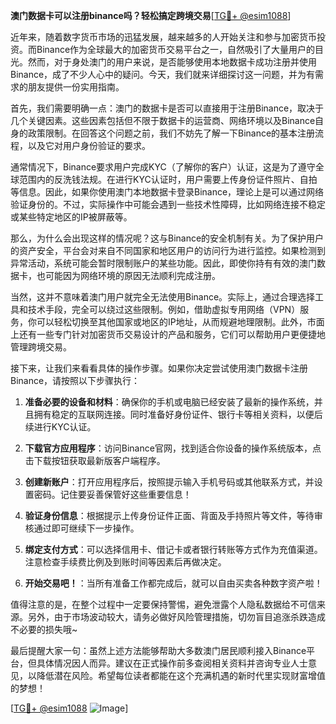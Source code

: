 **澳门数据卡可以注册binance吗？轻松搞定跨境交易**[[TG💪+ @esim1088](https://t.me/s/esim1088)]

近年来，随着数字货币市场的迅猛发展，越来越多的人开始关注和参与加密货币投资。而Binance作为全球最大的加密货币交易平台之一，自然吸引了大量用户的目光。然而，对于身处澳门的用户来说，是否能够使用本地数据卡成功注册并使用Binance，成了不少人心中的疑问。今天，我们就来详细探讨这一问题，并为有需求的朋友提供一份实用指南。

首先，我们需要明确一点：澳门的数据卡是否可以直接用于注册Binance，取决于几个关键因素。这些因素包括但不限于数据卡的运营商、网络环境以及Binance自身的政策限制。在回答这个问题之前，我们不妨先了解一下Binance的基本注册流程，以及它对用户身份验证的要求。

通常情况下，Binance要求用户完成KYC（了解你的客户）认证，这是为了遵守全球范围内的反洗钱法规。在进行KYC认证时，用户需要上传身份证件照片、自拍等信息。因此，如果你使用澳门本地数据卡登录Binance，理论上是可以通过网络验证身份的。不过，实际操作中可能会遇到一些技术性障碍，比如网络连接不稳定或某些特定地区的IP被屏蔽等。

那么，为什么会出现这样的情况呢？这与Binance的安全机制有关。为了保护用户的资产安全，平台会对来自不同国家和地区用户的访问行为进行监控。如果检测到异常活动，系统可能会暂时限制账户的某些功能。因此，即使你持有有效的澳门数据卡，也可能因为网络环境的原因无法顺利完成注册。

当然，这并不意味着澳门用户就完全无法使用Binance。实际上，通过合理选择工具和技术手段，完全可以绕过这些限制。例如，借助虚拟专用网络（VPN）服务，你可以轻松切换至其他国家或地区的IP地址，从而规避地理限制。此外，市面上还有一些专门针对加密货币交易设计的产品和服务，它们可以帮助用户更便捷地管理跨境交易。

接下来，让我们来看看具体的操作步骤。如果你决定尝试使用澳门数据卡注册Binance，请按照以下步骤执行：

1. **准备必要的设备和材料**：确保你的手机或电脑已经安装了最新的操作系统，并且拥有稳定的互联网连接。同时准备好身份证件、银行卡等相关资料，以便后续进行KYC认证。

2. **下载官方应用程序**：访问Binance官网，找到适合你设备的操作系统版本，点击下载按钮获取最新版客户端程序。

3. **创建新账户**：打开应用程序后，按照提示输入手机号码或其他联系方式，并设置密码。记住要妥善保管好这些重要信息！

4. **验证身份信息**：根据提示上传身份证件正面、背面及手持照片等文件，等待审核通过即可继续下一步操作。

5. **绑定支付方式**：可以选择信用卡、借记卡或者银行转账等方式作为充值渠道。注意检查手续费比例及到账时间等因素后再做决定。

6. **开始交易吧！**：当所有准备工作都完成后，就可以自由买卖各种数字资产啦！

值得注意的是，在整个过程中一定要保持警惕，避免泄露个人隐私数据给不可信来源。另外，由于市场波动较大，请务必做好风险管理措施，切勿盲目追涨杀跌造成不必要的损失哦~

最后提醒大家一句：虽然上述方法能够帮助大多数澳门居民顺利接入Binance平台，但具体情况因人而异。建议在正式操作前多查阅相关资料并咨询专业人士意见，以降低潜在风险。希望每位读者都能在这个充满机遇的新时代里实现财富增值的梦想！

[[TG💪+ @esim1088](https://t.me/s/esim1088) ![Image](https://i.postimg.cc/4NQfJmqS/Snipaste-2025-05-13-00-14-12.png)]